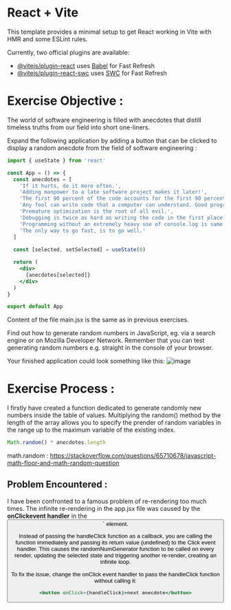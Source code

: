 # React + Vite

This template provides a minimal setup to get React working in Vite with HMR and some ESLint rules.

Currently, two official plugins are available:

- [@vitejs/plugin-react](https://github.com/vitejs/vite-plugin-react/blob/main/packages/plugin-react/README.md) uses [Babel](https://babeljs.io/) for Fast Refresh
- [@vitejs/plugin-react-swc](https://github.com/vitejs/vite-plugin-react-swc) uses [SWC](https://swc.rs/) for Fast Refresh

# Exercise Objective : 
The world of software engineering is filled with anecdotes that distill timeless truths from our field into short one-liners.

Expand the following application by adding a button that can be clicked to display a random anecdote from the field of software engineering :

```jsx
import { useState } from 'react'

const App = () => {
  const anecdotes = [
    'If it hurts, do it more often.',
    'Adding manpower to a late software project makes it later!',
    'The first 90 percent of the code accounts for the first 90 percent of the development time...The remaining 10 percent of the code accounts for the other 90 percent of the development time.',
    'Any fool can write code that a computer can understand. Good programmers write code that humans can understand.',
    'Premature optimization is the root of all evil.',
    'Debugging is twice as hard as writing the code in the first place. Therefore, if you write the code as cleverly as possible, you are, by definition, not smart enough to debug it.',
    'Programming without an extremely heavy use of console.log is same as if a doctor would refuse to use x-rays or blood tests when diagnosing patients.',
    'The only way to go fast, is to go well.'
  ]
   
  const [selected, setSelected] = useState(0)

  return (
    <div>
      {anecdotes[selected]}
    </div>
  )
}

export default App
```

Content of the file main.jsx is the same as in previous exercises.

Find out how to generate random numbers in JavaScript, eg. via a search engine or on Mozilla Developer Network. Remember that you can test generating random numbers e.g. straight in the console of your browser.

Your finished application could look something like this:
![image](https://github.com/devstackweb3/osa1/assets/118926098/338ccf06-8968-4447-bb24-4709f8ca2c03)

# Exercise Process : 
I firstly have created a function dedicated to generate randomly new numbers inside the table of values. Multiplying the random() method by the length of the array allows you to specify the prender of random variables in the range up to the maximum variable of the existing index. 
```jsx
Math.random() * anecdotes.length
```
math.random : https://stackoverflow.com/questions/65710678/javascript-math-floor-and-math-random-question

## Problem Encountered : 
I have been confronted to a famous problem of re-rendering too much times. The infinite re-rendering in the app.jsx file was caused by the **onClickevent handler** in the <button>` element. 

Instead of passing the handleClick function as a callback, you are calling the function immediately and passing its return value (undefined) to the Click event handler. This causes the randomNumGenerator function to be called on every render, updating the selected state and triggering another re-render, creating an infinite loop.

To fix the issue, change the onClick event handler to pass the handleClick function without calling it:
```jsx
<button onClick={handleClick}>next anecdote</button>
```
